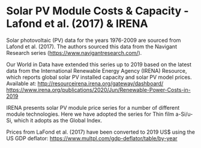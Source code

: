 # Solar PV Module Costs & Capacity - Lafond et al. (2017) & IRENA

Solar photovoltaic (PV) data for the years 1976-2009 are sourced from Lafond et al. (2017). The authors sourced this data from the Navigant Research series (https://www.navigantresearch.com/).

Our World in Data have extended this series up to 2019 based on the latest data from the International Renewable Energy Agency (IRENA) Resource, which reports global solar PV installed capacity and solar PV model prices. Available at: http://resourceirena.irena.org/gateway/dashboard/
https://www.irena.org/publications/2020/Jun/Renewable-Power-Costs-in-2019

IRENA presents solar PV module price series for a number of different module technologies. Here we have adopted the series for Thin film a-Si/u-Si, which it adopts as the Global Index.

Prices from LaFond et al. (2017) have been converted to 2019 US$ using the US GDP deflator: https://www.multpl.com/gdp-deflator/table/by-year
